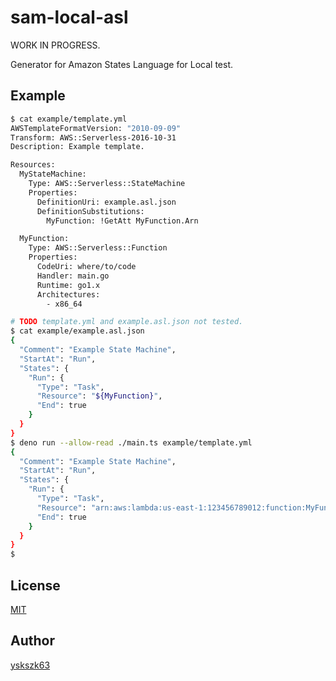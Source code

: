 # sam-local-asl

WORK IN PROGRESS.

Generator for Amazon States Language for Local test.

## Example

```bash
$ cat example/template.yml
AWSTemplateFormatVersion: "2010-09-09"
Transform: AWS::Serverless-2016-10-31
Description: Example template.

Resources:
  MyStateMachine:
    Type: AWS::Serverless::StateMachine
    Properties:
      DefinitionUri: example.asl.json
      DefinitionSubstitutions:
        MyFunction: !GetAtt MyFunction.Arn

  MyFunction:
    Type: AWS::Serverless::Function
    Properties:
      CodeUri: where/to/code
      Handler: main.go
      Runtime: go1.x
      Architectures:
        - x86_64

# TODO template.yml and example.asl.json not tested.
$ cat example/example.asl.json
{
  "Comment": "Example State Machine",
  "StartAt": "Run",
  "States": {
    "Run": {
      "Type": "Task",
      "Resource": "${MyFunction}",
      "End": true
    }
  }
}
$ deno run --allow-read ./main.ts example/template.yml
{
  "Comment": "Example State Machine",
  "StartAt": "Run",
  "States": {
    "Run": {
      "Type": "Task",
      "Resource": "arn:aws:lambda:us-east-1:123456789012:function:MyFunction",
      "End": true
    }
  }
}
$
```

## License

[MIT](LICENSE)

## Author

[yskszk63](https://github.com/yskszk63)
